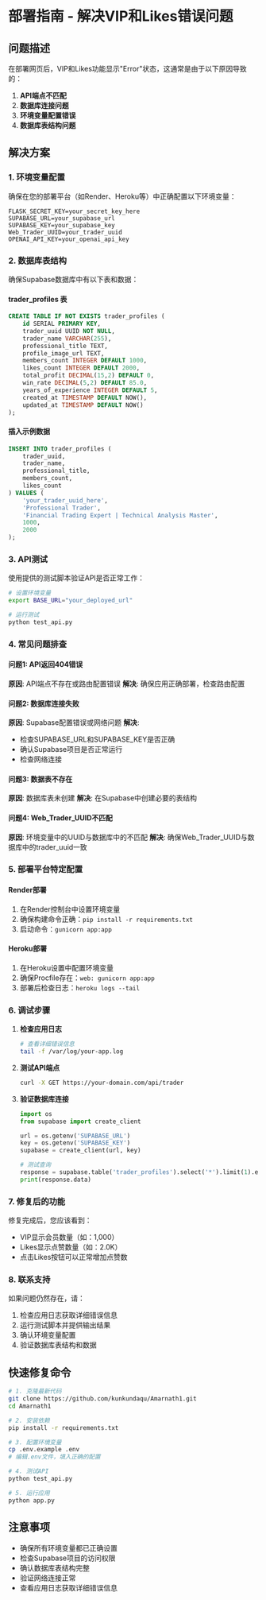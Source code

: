 # 部署指南 - 解决VIP和Likes错误问题

## 问题描述

在部署网页后，VIP和Likes功能显示"Error"状态，这通常是由于以下原因导致的：

1. **API端点不匹配**
2. **数据库连接问题**
3. **环境变量配置错误**
4. **数据库表结构问题**

## 解决方案

### 1. 环境变量配置

确保在您的部署平台（如Render、Heroku等）中正确配置以下环境变量：

```env
FLASK_SECRET_KEY=your_secret_key_here
SUPABASE_URL=your_supabase_url
SUPABASE_KEY=your_supabase_key
Web_Trader_UUID=your_trader_uuid
OPENAI_API_KEY=your_openai_api_key
```

### 2. 数据库表结构

确保Supabase数据库中有以下表和数据：

#### trader_profiles 表
```sql
CREATE TABLE IF NOT EXISTS trader_profiles (
    id SERIAL PRIMARY KEY,
    trader_uuid UUID NOT NULL,
    trader_name VARCHAR(255),
    professional_title TEXT,
    profile_image_url TEXT,
    members_count INTEGER DEFAULT 1000,
    likes_count INTEGER DEFAULT 2000,
    total_profit DECIMAL(15,2) DEFAULT 0,
    win_rate DECIMAL(5,2) DEFAULT 85.0,
    years_of_experience INTEGER DEFAULT 5,
    created_at TIMESTAMP DEFAULT NOW(),
    updated_at TIMESTAMP DEFAULT NOW()
);
```

#### 插入示例数据
```sql
INSERT INTO trader_profiles (
    trader_uuid, 
    trader_name, 
    professional_title,
    members_count,
    likes_count
) VALUES (
    'your_trader_uuid_here',
    'Professional Trader',
    'Financial Trading Expert | Technical Analysis Master',
    1000,
    2000
);
```

### 3. API测试

使用提供的测试脚本验证API是否正常工作：

```bash
# 设置环境变量
export BASE_URL="your_deployed_url"

# 运行测试
python test_api.py
```

### 4. 常见问题排查

#### 问题1: API返回404错误
**原因**: API端点不存在或路由配置错误
**解决**: 确保应用正确部署，检查路由配置

#### 问题2: 数据库连接失败
**原因**: Supabase配置错误或网络问题
**解决**: 
- 检查SUPABASE_URL和SUPABASE_KEY是否正确
- 确认Supabase项目是否正常运行
- 检查网络连接

#### 问题3: 数据表不存在
**原因**: 数据库表未创建
**解决**: 在Supabase中创建必要的表结构

#### 问题4: Web_Trader_UUID不匹配
**原因**: 环境变量中的UUID与数据库中的不匹配
**解决**: 确保Web_Trader_UUID与数据库中的trader_uuid一致

### 5. 部署平台特定配置

#### Render部署
1. 在Render控制台中设置环境变量
2. 确保构建命令正确：`pip install -r requirements.txt`
3. 启动命令：`gunicorn app:app`

#### Heroku部署
1. 在Heroku设置中配置环境变量
2. 确保Procfile存在：`web: gunicorn app:app`
3. 部署后检查日志：`heroku logs --tail`

### 6. 调试步骤

1. **检查应用日志**
   ```bash
   # 查看详细错误信息
   tail -f /var/log/your-app.log
   ```

2. **测试API端点**
   ```bash
   curl -X GET https://your-domain.com/api/trader
   ```

3. **验证数据库连接**
   ```python
   import os
   from supabase import create_client
   
   url = os.getenv('SUPABASE_URL')
   key = os.getenv('SUPABASE_KEY')
   supabase = create_client(url, key)
   
   # 测试查询
   response = supabase.table('trader_profiles').select('*').limit(1).execute()
   print(response.data)
   ```

### 7. 修复后的功能

修复完成后，您应该看到：
- VIP显示会员数量（如：1,000）
- Likes显示点赞数量（如：2.0K）
- 点击Likes按钮可以正常增加点赞数

### 8. 联系支持

如果问题仍然存在，请：
1. 检查应用日志获取详细错误信息
2. 运行测试脚本并提供输出结果
3. 确认环境变量配置
4. 验证数据库表结构和数据

## 快速修复命令

```bash
# 1. 克隆最新代码
git clone https://github.com/kunkundaqu/Amarnath1.git
cd Amarnath1

# 2. 安装依赖
pip install -r requirements.txt

# 3. 配置环境变量
cp .env.example .env
# 编辑.env文件，填入正确的配置

# 4. 测试API
python test_api.py

# 5. 运行应用
python app.py
```

## 注意事项

- 确保所有环境变量都已正确设置
- 检查Supabase项目的访问权限
- 确认数据库表结构完整
- 验证网络连接正常
- 查看应用日志获取详细错误信息
